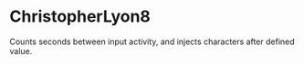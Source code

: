 # ChristopherLyon8
Counts seconds between input activity, and injects characters after defined value.
